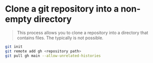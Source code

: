 # Clone a git repository into a non-empty directory
> This process allows you to clone a repository into a directory
> that contains files. The typically is not possible.

```bash
git init
git remote add gh <repository path>
git pull gh main --allow-unrelated-histories
```